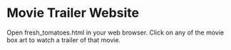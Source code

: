 # Movie Trailer Website

Open fresh_tomatoes.html in your web browser.  Click on any of the movie box art to watch a trailer of that movie.
